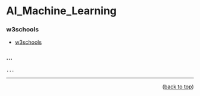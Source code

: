 <a name="topage"></a>

# AI_Machine_Learning

### w3schools 

* [w3schools](https://www.w3schools.com/ai/)


### ...
```
...
```

-----


<p align="right">(<a href="#topage">back to top</a>)</p>
<br/>
<br/>

